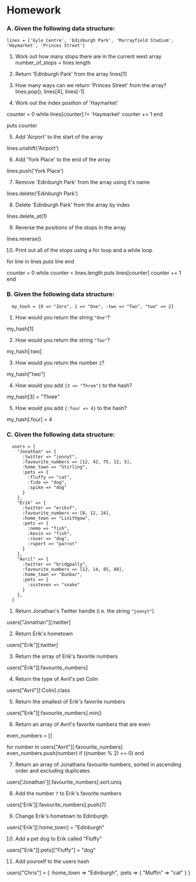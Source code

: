 # Homework

### A. Given the following data structure:

```
lines = ['Gyle Centre', 'Edinburgh Park', 'Murrayfield Stadium', 'Haymarket', 'Princes Street']
```

1. Work out how many stops there are in the current west array
number_of_stops = lines.length

2. Return 'Edinburgh Park' from the array
lines[1]

3. How many ways can we return 'Princes Street' from the array?
lines.pop(), lines[4], lines[-1]

4. Work out the index position of 'Haymarket' 

counter = 0
while lines[counter] != 'Haymarket'
  counter += 1
end

puts counter 

5. Add 'Airport' to the start of the array 

lines.unshift('Airport')

6. Add 'York Place' to the end of the array

lines.push('York Place')

7. Remove 'Edinburgh Park' from the array using it's name 

lines.delete('Edinburgh Park')

8. Delete 'Edinburgh Park' from the array by index

lines.delete_at(1)

9. Reverse the positions of the stops in the array

lines.reverse()

10. Print out all of the stops using a for loop and a while loop

for line in lines
  puts line
end

counter = 0
while counter < lines.length
  puts lines[counter]
  counter += 1
end

### B. Given the following data structure:

```
  my_hash = {0 => "Zero", 1 => "One", :two => "Two", "two" => 2}
```

1. How would you return the string `"One"`?

my_hash[1]

2. How would you return the string `"Two"`?

my_hash[:two]

3. How would you return the number `2`?

my_hash["two"]

4. How would you add `{3 => "Three"}` to the hash? 

my_hash[3] = "Three"

5. How would you add `{:four => 4}` to the hash? 

my_hash[:four] = 4


### C. Given the following data structure:

```
  users = {
    "Jonathan" => {
      :twitter => "jonnyt",
      :favourite_numbers => [12, 42, 75, 12, 5],
      :home_town => "Stirling",
      :pets => {
        :fluffy => "cat",
        :fido => "dog",
        :spike => "dog"
      }
    },
    "Erik" => {
      :twitter => "eriksf",
      :favourite_numbers => [8, 12, 24],
      :home_town => "Linithgow",
      :pets => {
        :nemo => "fish",
        :kevin => "fish",
        :rover => "dog",
        :rupert => "parrot"
      }
    },
    "Avril" => {
      :twitter => "bridgpally",
      :favourite_numbers => [12, 14, 85, 88],
      :home_town => "Dunbar",
      :pets => {
        :sssteven => "snake"
      }
    },
  }
```

1. Return Jonathan's Twitter handle (i.e. the string `"jonnyt"`)

users["Jonathan"][:twitter]

2. Return Erik's hometown 

users["Erik"][:twitter]

3. Return the array of Erik's favorite numbers

users["Erik"][:favourite_numbers]

4. Return the type of Avril's pet Colin

users["Avril"][:Colin].class

5. Return the smallest of Erik's favorite numbers

users["Erik"][:favourite_numbers].min()

6. Return an array of Avril's favorite numbers that are even 

even_numbers = []

for number in users["Avril"][:favourite_numbers]
  even_numbers.push(number) if ((number % 2) == 0)
end

7. Return an array of Jonathans favourite numbers, sorted in ascending order and excluding duplicates

users['Jonathan'][:favourite_numbers].sort.uniq

8. Add the number `7` to Erik's favorite numbers

users['Erik'][:favourite_numbers].push(7)

9. Change Erik's hometown to Edinburgh

users['Erik'][:home_town] = "Edinburgh"

10. Add a pet dog to Erik called "Fluffy"

users["Erik"][:pets]["Fluffy"] = "dog"

11. Add yourself to the users hash

users["Chris"] = {
  :home_town => "Edinburgh",
  :pets => {
    "Muffin" => "cat"
  }
}



